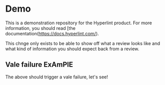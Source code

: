 # Demo

This is a demonstration repository for the Hyperlint product. For more information, you should read [the documentation(https://docs.hyperlint.com/).

This chnge only exists to be able to show off what a review looks like and what kind of information you should expect back from a review.


## Vale failure ExAmPlE

The above should trigger a vale failure, let's see!
